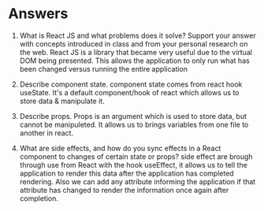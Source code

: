 # Answers

1. What is React JS and what problems does it solve? Support your answer with concepts introduced in class and from your personal research on the web.
    React JS is a library that became very useful due to the virtual DOM being presented. This allows the application to only run what has been changed versus running the entire application

1. Describe component state.
    component state comes from react hook useState. It's a default component/hook of react which allows us to store data & manipulate it.
1. Describe props.
    Props is an argument which is used to store data, but cannot be manipuleted. It allows us to brings variables from one file to another in react. 
1. What are side effects, and how do you sync effects in a React component to changes of certain state or props?
    side effect are brough through use from React with the hook useEffect, it allows us to tell the application to render this data after the application has completed rendering. 
    Also we can add any attribute informing the application if that attribute has changed to render the information once again after completion. 
